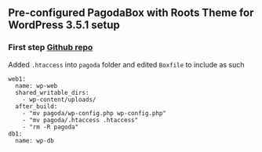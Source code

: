 ## Pre-configured PagodaBox with Roots Theme for WordPress 3.5.1 setup

### First step [Github repo](https://github.com/ajmalafif/pagodabox)

Added `.htaccess` into `pagoda` folder and edited `Boxfile` to include as such

```Boxfile
web1:
  name: wp-web
  shared_writable_dirs:
    - wp-content/uploads/
  after_build:
    - "mv pagoda/wp-config.php wp-config.php"
    - "mv pagoda/.htaccess .htaccess"
    - "rm -R pagoda"
db1:
  name: wp-db
  ``` 
